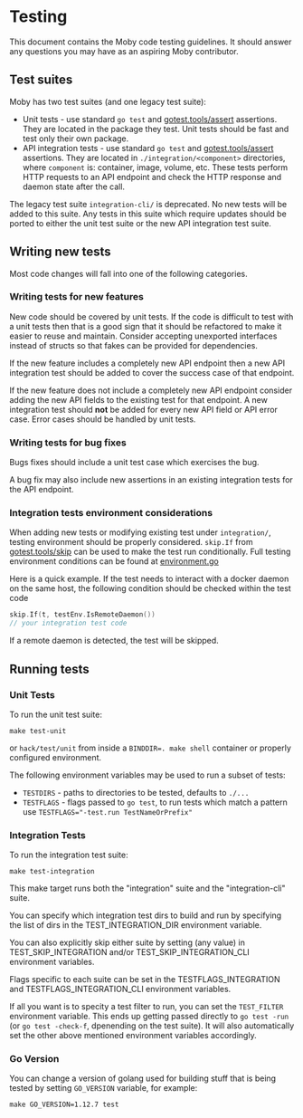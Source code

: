 # Testing

This document contains the Moby code testing guidelines. It should answer any 
questions you may have as an aspiring Moby contributor.

## Test suites

Moby has two test suites (and one legacy test suite):

* Unit tests - use standard `go test` and
  [gotest.tools/assert](https://godoc.org/gotest.tools/assert) assertions. They are located in
  the package they test. Unit tests should be fast and test only their own 
  package.
* API integration tests - use standard `go test` and
  [gotest.tools/assert](https://godoc.org/gotest.tools/assert) assertions. They are located in
  `./integration/<component>` directories, where `component` is: container,
  image, volume, etc. These tests perform HTTP requests to an API endpoint and
  check the HTTP response and daemon state after the call.

The legacy test suite `integration-cli/` is deprecated. No new tests will be 
added to this suite. Any tests in this suite which require updates should be 
ported to either the unit test suite or the new API integration test suite.

## Writing new tests

Most code changes will fall into one of the following categories.

### Writing tests for new features

New code should be covered by unit tests. If the code is difficult to test with
a unit tests then that is a good sign that it should be refactored to make it
easier to reuse and maintain. Consider accepting unexported interfaces instead
of structs so that fakes can be provided for dependencies.

If the new feature includes a completely new API endpoint then a new API 
integration test should be added to cover the success case of that endpoint.

If the new feature does not include a completely new API endpoint consider 
adding the new API fields to the existing test for that endpoint. A new 
integration test should **not** be added for every new API field or API error 
case. Error cases should be handled by unit tests.

### Writing tests for bug fixes

Bugs fixes should include a unit test case which exercises the bug.

A bug fix may also include new assertions in an existing integration tests for the
API endpoint.

### Integration tests environment considerations

When adding new tests or modifying existing test under `integration/`, testing 
environment should be properly considered. `skip.If` from 
[gotest.tools/skip](https://godoc.org/gotest.tools/skip) can be used to make the 
test run conditionally. Full testing environment conditions can be found at 
[environment.go](https://github.com/moby/moby/blob/cb37987ee11655ed6bbef663d245e55922354c68/internal/test/environment/environment.go)

Here is a quick example. If the test needs to interact with a docker daemon on 
the same host, the following condition should be checked within the test code

```go
skip.If(t, testEnv.IsRemoteDaemon())
// your integration test code
```

If a remote daemon is detected, the test will be skipped.

## Running tests

### Unit Tests

To run the unit test suite:

```
make test-unit
```

or `hack/test/unit` from inside a `BINDDIR=. make shell` container or properly
configured environment.

The following environment variables may be used to run a subset of tests:

* `TESTDIRS` - paths to directories to be tested, defaults to `./...`
* `TESTFLAGS` - flags passed to `go test`, to run tests which match a pattern
  use `TESTFLAGS="-test.run TestNameOrPrefix"`

### Integration Tests

To run the integration test suite:

```
make test-integration
```

This make target runs both the "integration" suite and the "integration-cli"
suite.

You can specify which integration test dirs to build and run by specifying
the list of dirs in the TEST_INTEGRATION_DIR environment variable.

You can also explicitly skip either suite by setting (any value) in
TEST_SKIP_INTEGRATION and/or TEST_SKIP_INTEGRATION_CLI environment variables.

Flags specific to each suite can be set in the TESTFLAGS_INTEGRATION and
TESTFLAGS_INTEGRATION_CLI environment variables.

If all you want is to specity a test filter to run, you can set the
`TEST_FILTER` environment variable. This ends up getting passed directly to `go
test -run` (or `go test -check-f`, dpenending on the test suite). It will also
automatically set the other above mentioned environment variables accordingly.

### Go Version

You can change a version of golang used for building stuff that is being tested
by setting `GO_VERSION` variable, for example:

```
make GO_VERSION=1.12.7 test
```
